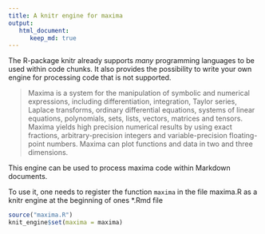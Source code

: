 ```yaml
---
title: A knitr engine for maxima
output: 
   html_document: 
      keep_md: true
---
```


<!-- README.md is generated from README.Rmd. Please edit that file -->



<!-- README.md is generated from README.Rmd. Please edit that file -->

The R-package knitr already supports *many* programming languages to be used within code chunks. It also provides the possibility to write your own engine for processing code that is not supported. 

>Maxima is a system for the manipulation of symbolic and numerical expressions, including differentiation, integration, Taylor series, Laplace transforms, ordinary differential equations, systems of linear equations, polynomials, sets, lists, vectors, matrices and tensors. Maxima yields high precision numerical results by using exact fractions, arbitrary-precision integers and variable-precision floating-point numbers. Maxima can plot functions and data in two and three dimensions.

This engine can be used to process maxima code within Markdown documents. 

To use it, one needs to register the function `maxima` in the file maxima.R as a knitr engine at the beginning of ones \*.Rmd file


```r
source("maxima.R")
knit_engine$set(maxima = maxima)
```

